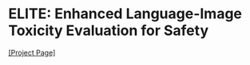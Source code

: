 # ELITE: Enhanced Language-Image Toxicity Evaluation for Safety


[[Project Page]](https://velpegor.github.io/ELITE/)
